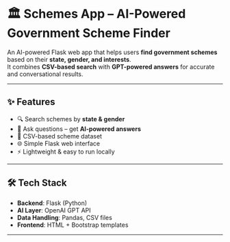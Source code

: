 # 🏛️ Schemes App – AI-Powered Government Scheme Finder  

An AI-powered Flask web app that helps users **find government schemes** based on their **state, gender, and interests**.  
It combines **CSV-based search** with **GPT-powered answers** for accurate and conversational results.  

---

## ✨ Features

- 🔍 Search schemes by **state & gender**  
- 🤖 Ask questions – get **AI-powered answers**  
- 📂 CSV-based scheme dataset  
- 🌐 Simple Flask web interface  
- ⚡ Lightweight & easy to run locally  

---

## 🛠️ Tech Stack

- **Backend**: Flask (Python)  
- **AI Layer**: OpenAI GPT API  
- **Data Handling**: Pandas, CSV files  
- **Frontend**: HTML + Bootstrap templates  

---

